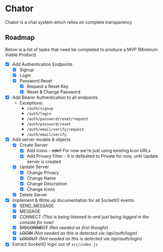 # Chator

Chator is a chat system which relies on complete transparency

## Roadmap

Below is a list of tasks that need be completed to produce a MVP (Minimum Viable Product)

- [x] Add Authentication Endpoints
  - [x] Signup
  - [x] Login
  - [x] Password Reset
    - [x] Request a Reset Key
    - [x] Reset & Change Password
- [x] Add Bearer Authentication to all endpoints
  - Exceptions:
    - `/auth/signup`
    - `/auth/login`
    - `/auth/password/reset/request`
    - `/auth/password/reset`
    - `/auth/email/verify/request`
    - `/auth/email/verify`
- [x] Add server models & objects
  - [x] Create Server
    - [x] Add Icons - ~~cdn?~~ For now we're just using existing Icon URLs
    - [x] Add Privacy Filter - It is defaulted to Private for now, until Update server is created
  - [x] Update Server
    - [x] Change Privacy
    - [x] Change Name
    - [x] Change Description
    - [x] Change Icons
  - [x] Delete Server
- [x] Implement & Write up documentation for all SocketIO events
  - [x] SEND_MESSAGE
  - [x] MESSAGE
  - [x] CONNECT *(This is being listened to and just being logged in the console for now)*
  - [x] ~~DISCONNECT~~ *(Not needed as first thought)*
  - [x] ~~LOGIN~~ *(Not needed as this is detected via /api/auth/login)*
  - [x] ~~LOGOUT~~ *(Not needed as this is detected via /api/auth/login)*
- [x] Extract SocketIO logic out of `src/index.js`
